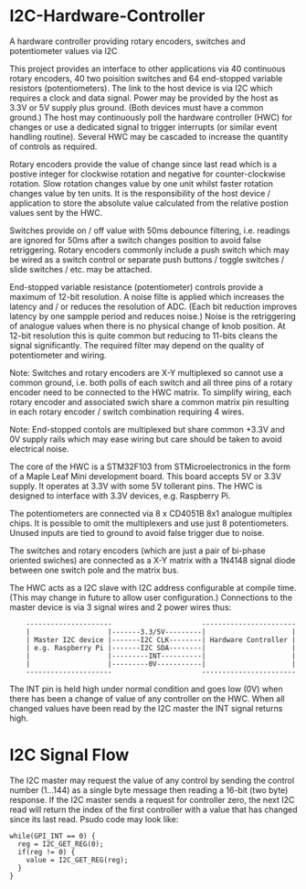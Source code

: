 # I2C-Hardware-Controller
A hardware controller providing rotary encoders, switches and potentiometer values via I2C

This project provides an interface to other applications via 40 continuous rotary encoders, 40 two poisition switches and 64 end-stopped variable resistors (potentiometers). The link to the host device is via I2C which requires a clock and data signal. Power may be provided by the host as 3.3V or 5V supply plus ground. (Both devices must have a common ground.) The host may continuously poll the hardware controller (HWC) for changes or use a dedicated signal to trigger interrupts (or similar event handling routine). Several HWC may be cascaded to increase the quantity of controls as required.

Rotary encoders provide the value of change since last read which is a postive integer for clockwise rotation and negative for counter-clockwise rotation. Slow rotation changes value by one unit whilst faster rotation changes value by ten units. It is the responsibility of the host device / application to store the absolute value calculated from the relative postion values sent by the HWC.

Switches provide on / off value with 50ms debounce filtering, i.e. readings are ignored for 50ms after a switch changes position to avoid false retriggering. Rotary encoders commonly include a push switch which may be wired as a switch control or separate push buttons / toggle switches / slide switches / etc. may be attached.

End-stopped variable resistance (potentiometer) controls provide a maximum of 12-bit resolution. A noise filte is applied which increases the latency and / or reduces the resolution of ADC. (Each bit reduction improves latency by one sampple period and reduces noise.) Noise is the retriggering of analogue values when there is no physical change of knob position. At 12-bit resolution this is quite common but reducing to 11-bits cleans the signal significantly. The required filter may depend on the quality of potentiometer and wiring.

Note: Switches and rotary encoders are X-Y multiplexed so cannot use a common ground, i.e. both polls of each switch and all three pins of a rotary encoder need to be connected to the HWC matrix. To simplify wiring, each rotary encoder and associated swich share a common matrix pin resulting in each rotary encoder / switch combination requiring 4 wires.

Note: End-stopped contols are multiplexed but share common +3.3V and 0V supply rails which may ease wiring but care should be taken to avoid electrical noise.

The core of the HWC is a STM32F103 from STMicroelectronics in the form of a Maple Leaf Mini development board. This board accepts 5V or 3.3V supply. It operates at 3.3V with some 5V tollerant pins. The HWC is designed to interface with 3.3V devices, e.g. Raspberry Pi.

The potentiometers are connected via 8 x CD4051B 8x1 analogue multiplex chips. It is possible to omit the multiplexers and use just 8 potentiometers. Unused inputs are tied to ground to avoid false trigger due to noise.

The switches and rotary encoders (which are just a pair of bi-phase oriented swiches) are connected as a X-Y matrix with a 1N4148 signal diode between one switch pole and the matrix bus.

The HWC acts as a I2C slave with I2C address configurable at compile time. (This may change in future to allow user configuration.) Connections to the master device is via 3 signal wires and 2 power wires thus:

        ---------------------                      -----------------------
        |                   |-------3.3/5V---------|                     |
        | Master I2C device |-------I2C CLK--------| Hardware Controller |
        | e.g. Raspberry Pi |-------I2C SDA--------|                     |
        |                   |---------INT----------|                     |
        |                   |---------0V-----------|                     |
        ---------------------                      -----------------------

The INT pin is held high under normal condition and goes low (0V) when there has been a change of value of any controller on the HWC. When all changed values have been read by the I2C master the INT signal returns high.

# I2C Signal Flow

The I2C master may request the value of any control by sending the control number (1...144) as a single byte message then reading a 16-bit (two byte) response. If the I2C master sends a request for controller zero, the next I2C read will return the index of the first controller with a value that has changed since its last read. Psudo code may look like:

```
while(GPI_INT == 0) {
  reg = I2C_GET_REG(0);
  if(reg != 0) {
    value = I2C_GET_REG(reg);
  }
}
```

